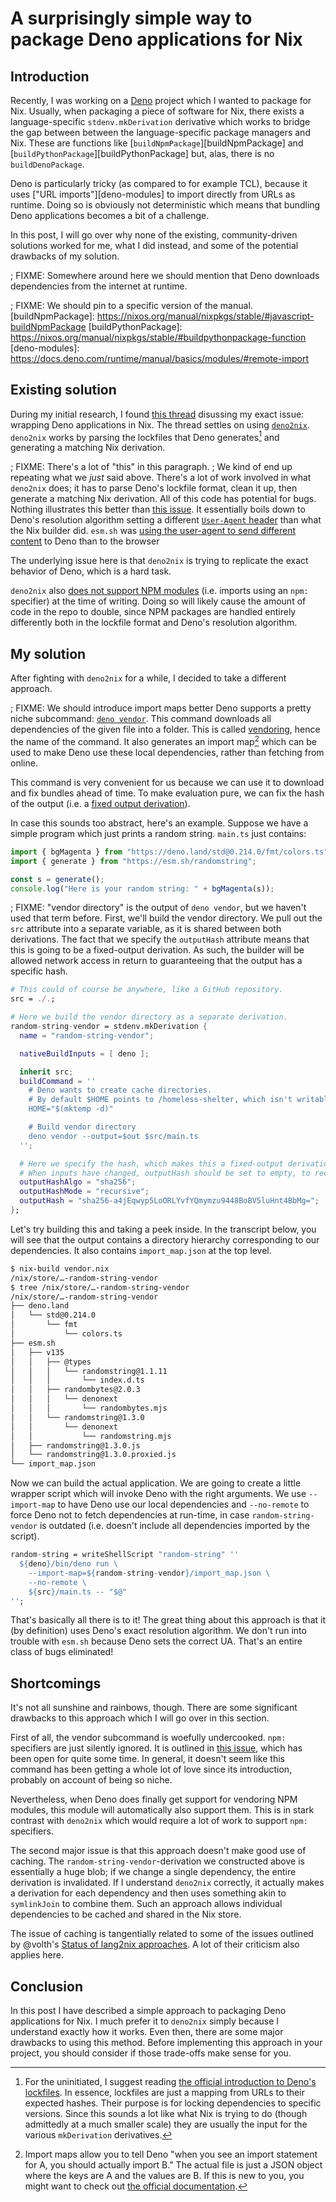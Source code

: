 # A surprisingly simple way to package Deno applications for Nix

## Introduction

Recently, I was working on a [Deno] project which I wanted to package for Nix.
Usually, when packaging a piece of software for Nix,
there exists a language-specific `stdenv.mkDerivation` derivative
which works to bridge the gap between between the language-specific package managers and Nix.
These are functions like [`buildNpmPackage`][buildNpmPackage] and [`buildPythonPackage`][buildPythonPackage]
but, alas, there is no `buildDenoPackage`.

Deno is particularly tricky
(as compared to for example TCL),
because it uses ["URL imports"][deno-modules]
to import directly from URLs as runtime.
Doing so is obviously not deterministic
which means that bundling Deno applications becomes a bit of a challenge.

In this post, I will go over
why none of the existing, community-driven solutions worked for me,
what I did instead,
and some of the potential drawbacks of my solution.

; FIXME: Somewhere around here we should mention that Deno downloads dependencies from the internet at runtime.

[Deno]: https://deno.land/
; FIXME: We should pin to a specific version of the manual.
[buildNpmPackage]: https://nixos.org/manual/nixpkgs/stable/#javascript-buildNpmPackage
[buildPythonPackage]: https://nixos.org/manual/nixpkgs/stable/#buildpythonpackage-function
[deno-modules]: https://docs.deno.com/runtime/manual/basics/modules/#remote-import

## Existing solution

During my initial research, I found [this thread][discourse-thread] disussing my exact issue:
wrapping Deno applications in Nix.
The thread settles on using [`deno2nix`][deno2nix].
`deno2nix` works by parsing the lockfiles that Deno generates[^lockfiles] and generating a matching Nix derivation.

; FIXME: There's a lot of "this" in this paragraph.
; We kind of end up repeating what we *just* said above.
There's a lot of work involved in what `deno2nix` does;
it has to parse Deno's lockfile format,
clean it up,
then generate a matching Nix derivation.
All of this code has potential for bugs.
Nothing illustrates this better than [this issue][esm.sh-issue].
It essentially boils down to Deno's resolution algorithm setting a different [`User-Agent` header][ua] than what the Nix builder did.
`esm.sh` was [using the user-agent to send different content][esm.sh-ua] to Deno than to the browser

The underlying issue here is that `deno2nix` is trying to replicate the exact behavior of Deno, which is a hard task.

`deno2nix` also [does not support NPM modules][npm-support] (i.e. imports using an `npm:` specifier) at the time of writing.
Doing so will likely cause the amount of code in the repo to double, since NPM
packages are handled entirely differently both in the lockfile format and Deno's resolution algorithm.

[^lockfiles]: For the uninitiated, I suggest reading [the official introduction to Deno's lockfiles][deno-lockfiles].
In essence, lockfiles are just a mapping from URLs to their expected hashes.
Their purpose is for locking dependencies to specific versions.
Since this sounds a lot like what Nix is trying to do
(though admittedly at a much smaller scale)
they are usually the input for the various `mkDerivation` derivatives.

[discourse-thread]: https://discourse.nixos.org/t/packaging-deno-applications/15441
[deno2nix]: https://github.com/SnO2WMaN/deno2nix/
[deno-lockfiles]: https://docs.deno.com/runtime/manual/basics/modules/integrity_checking
[esm.sh-issue]: https://github.com/SnO2WMaN/deno2nix/issues/30
[ua]: https://developer.mozilla.org/en-US/docs/Web/HTTP/Headers/User-Agent
[esm.sh-ua]: https://esm.sh/#esbuild-options
[npm-support]: https://github.com/SnO2WMaN/deno2nix/issues/18

## My solution

After fighting with `deno2nix` for a while,
I decided to take a different approach.

; FIXME: We should introduce import maps better
Deno supports a pretty niche subcommand: [`deno vendor`][deno-vendor].
This command downloads all dependencies of the given file into a folder.
This is called [vendoring][so-vendoring],
hence the name of the command.
It also generates an import map[^import-maps]
which can be used to make Deno use these local dependencies,
rather than fetching from online.

This command is very convenient for us
because we can use it to download and fix bundles ahead of time.
To make evaluation pure, we can fix the hash of the output
(i.e. a [fixed output derivation][fixed-output-derivation]).

In case this sounds too abstract,
here's an example.
Suppose we have a simple program which just prints a random string.
`main.ts` just contains:

```typescript
import { bgMagenta } from "https://deno.land/std@0.214.0/fmt/colors.ts";
import { generate } from "https://esm.sh/randomstring";

const s = generate();
console.log("Here is your random string: " + bgMagenta(s));
```

; FIXME: "vendor directory" is the output of `deno vendor`, but we haven't used that term before.
First, we'll build the vendor directory.
We pull out the `src` attribute into a separate variable,
as it is shared between both derivations.
The fact that we specify the `outputHash` attribute means that this is going to be a fixed-output derivation.
As such, the builder will be allowed network access in return to guaranteeing that the output has a specific hash.

```nix
# This could of course be anywhere, like a GitHub repository.
src = ./.;

# Here we build the vendor directory as a separate derivation.
random-string-vendor = stdenv.mkDerivation {
  name = "random-string-vendor";

  nativeBuildInputs = [ deno ];

  inherit src;
  buildCommand = ''
    # Deno wants to create cache directories.
    # By default $HOME points to /homeless-shelter, which isn't writable.
    HOME="$(mktemp -d)"

    # Build vendor directory
    deno vendor --output=$out $src/main.ts
  '';

  # Here we specify the hash, which makes this a fixed-output derivation.
  # When inputs have changed, outputHash should be set to empty, to recalculate the new hash.
  outputHashAlgo = "sha256";
  outputHashMode = "recursive";
  outputHash = "sha256-a4jEqwyp5LoORLYvfYQmymzu9448BoBV5luHnt4BbMg=";
};
```

Let's try building this and taking a peek inside.
In the transcript below, you will see
that the output contains a directory hierarchy corresponding to our dependencies.
It also contains `import_map.json` at the top level.

```sh
$ nix-build vendor.nix
/nix/store/…-random-string-vendor
$ tree /nix/store/…-random-string-vendor
/nix/store/…-random-string-vendor
├── deno.land
│   └── std@0.214.0
│       └── fmt
│           └── colors.ts
├── esm.sh
│   ├── v135
│   │   ├── @types
│   │   │   └── randomstring@1.1.11
│   │   │       └── index.d.ts
│   │   ├── randombytes@2.0.3
│   │   │   └── denonext
│   │   │       └── randombytes.mjs
│   │   └── randomstring@1.3.0
│   │       └── denonext
│   │           └── randomstring.mjs
│   ├── randomstring@1.3.0.js
│   └── randomstring@1.3.0.proxied.js
└── import_map.json
```

Now we can build the actual application.
We are going to create a little wrapper script
which will invoke Deno with the right arguments.
We use `--import-map` to have Deno use our local dependencies
and `--no-remote` to force Deno not to fetch dependencies at run-time,
in case `random-string-vendor` is outdated
(i.e. doesn't include all dependencies imported by the script).

```nix
random-string = writeShellScript "random-string" ''
  ${deno}/bin/deno run \
    --import-map=${random-string-vendor}/import_map.json \
    --no-remote \
    ${src}/main.ts -- "$@"
'';
```

That's basically all there is to it!
The great thing about this approach is
that it (by definition) uses Deno's exact resolution algorithm.
We don't run into trouble with `esm.sh` because Deno sets the correct UA.
That's an entire class of bugs eliminated!

[^import-maps]: Import maps allow you to tell Deno
"when you see an import statement for A, you should actually import B."
The actual file is just a JSON object where the keys are A and the values are B.
If this is new to you, you might want to check out [the official documentation][import-maps].

[deno-vendor]: https://docs.deno.com/runtime/manual/tools/vendor
[import-maps]: https://docs.deno.com/runtime/manual/basics/import_maps
[so-vendoring]: https://stackoverflow.com/q/26217488
[fixed-output-derivation]: https://nixos.org/manual/nix/stable/language/advanced-attributes.html?highlight=outputHash

## Shortcomings

It's not all sunshine and rainbows, though.
There are some significant drawbacks to this approach
which I will go over in this section.

First of all,
the vendor subcommand is woefully undercooked.
`npm:` specifiers are just silently ignored.
It is outlined in [this issue][npm-vendor-issue],
which has been open for quite some time.
In general, it doesn't seem like this command has been getting a whole lot of love since its introduction,
probably on account of being so niche.

Nevertheless,
when Deno does finally get support for vendoring NPM modules,
this module will automatically also support them.
This is in stark contrast with `deno2nix`
which would require a lot of work to support `npm:` specifiers.

The second major issue is that this approach doesn't make good use of caching.
The `random-string-vendor`-derivation we constructed above is essentially a huge blob;
if we change a single dependency,
the entire derivation is invalidated.
If I understand `deno2nix` correctly,
it actually makes a derivation for each dependency
and then uses something akin to `symlinkJoin` to combine them.
Such an approach allows individual dependencies to be cached and shared in the Nix store.

The issue of caching is tangentially related to some of the issues outlined by @volth's [Status of lang2nix approaches][lang2nix].
A lot of their criticism also applies here.

[npm-vendor-issue]: https://github.com/denoland/deno/issues/19740
[lang2nix]: https://discourse.nixos.org/t/status-of-lang2nix-approaches/14477

## Conclusion

In this post I have described a simple approach to packaging Deno applications for Nix.
I much prefer it to `deno2nix` simply because I understand exactly how it works.
Even then, there are some major drawbacks to using this method.
Before implementing this approach in your project,
you should consider if those trade-offs make sense for you.
